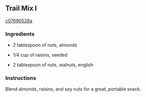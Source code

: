 ## Trail Mix I

[c07690526a](http://www.kraftrecipes.com/recipes/trail-mix-i-58617.aspx)

### Ingredients

 - 2 tablespoon of nuts, almonds

 - 1/4 cup of raisins, seeded

 - 2 tablespoon of nuts, walnuts, english

### Instructions

Blend almonds, raisins, and soy nuts for a great, portable snack.